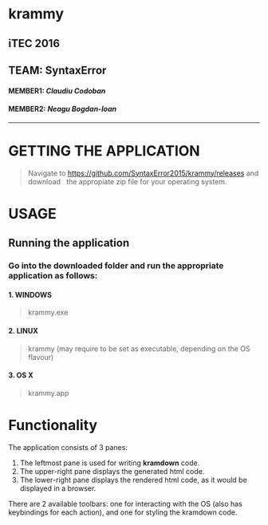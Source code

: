 krammy
======

## iTEC 2016

TEAM: SyntaxError
-----------------

#### MEMBER1: _Claudiu Codoban_  
#### MEMBER2: _Neagu Bogdan-Ioan_

----

# GETTING THE APPLICATION

> Navigate to https://github.com/SyntaxError2015/krammy/releases and download  
the appropiate zip file for your operating system.


# USAGE

## Running the application

### Go into the downloaded folder and run the appropriate application as follows:

#### 1. WINDOWS
> krammy.exe


#### 2. LINUX
> krammy (may require to be set as executable, depending on the OS flavour)


#### 3. OS X
> krammy.app

# Functionality

The application consists of 3 panes:  
1. The leftmost pane is used for writing **kramdown** code.
2. The upper-right pane displays the generated html code.
3. The lower-right pane displays the rendered html code, as it would be displayed in a browser.

There are 2 available toolbars: one for interacting with the OS (also has keybindings 
for each action), and one for styling the kramdown code.
